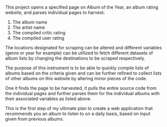 This project opens a specified page on Album of the Year, an album rating website, and parses individual pages to harvest:

1. The album name
2. The artist name
3. The compiled critic rating
4. The compiled user rating

The locations designated for scraping can be altered and different variables (genre or year for example) can be utilized to fetch different datasets of album lists by changing the destinations to be scraped respectively. 

The purpose of this instrument is to be able to quickly compile lists of albums based on the criteria given and can be further refined to collect lists of other albums on this website by altering minor pieces of the code.

One it finds the page to be harvested, it pulls the entire source code from the individual pages and further parses them for the individual albums with their associated variables as listed above. 

This is the first step of my ultimate plan to create a web application that recommends you an album to listen to on a daily basis, based on input given from previous albums.
